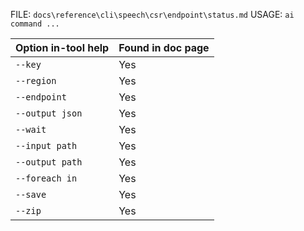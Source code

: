 ﻿FILE: `docs\reference\cli\speech\csr\endpoint\status.md`
USAGE: `ai command ...`

| Option in-tool help | Found in doc page |
|---------------------|------------------|
| `--key` | Yes |
| `--region` | Yes |
| `--endpoint` | Yes |
| `--output json` | Yes |
| `--wait` | Yes |
| `--input path` | Yes |
| `--output path` | Yes |
| `--foreach in` | Yes |
| `--save` | Yes |
| `--zip` | Yes |